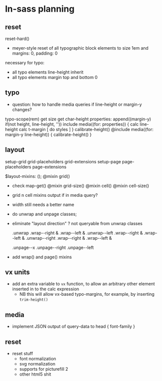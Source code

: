 # ln-sass planning

## reset

reset-hard()
  - meyer-style reset of all typographic block elements to size 1em and margins: 0, padding: 0

necessary for typo:
  - all typo elements line-height inherit
  - all typo elements margin top and bottom 0

## typo

- question: how to handle media queries if line-height or margin-y changes?

typo-scope(rem)
    get size
    get char-height
    properties: append((margin-y) if(not height, line-height, ''))
    include media((for: properties)) {
        calc line-height
        calc t-margin
        [ do styles ]
    }
    calibrate-height()
    @include media((for: margin-y line-height)) {
        calibrate-height()
    }

## layout

setup-grid
  grid-placeholders
  grid-extensions
setup-page
  page-placeholders
  page-extensions



$layout-mixins: ();
@mixin grid()
  - check map-get()
@mixin grid-size()
@mixin cell()
@mixin cell-size()

- grid n cell mixins output if in media query?
- width still needs a better name
- do unwrap and unpage classes;
- eliminate "layout direction" ? not queryable from unwrap classes

    .unwrap
        .wrap--right &
        .wrap--left &
    .unwrap--left
        .wrap--right &
        .wrap--left &
    .unwrap--right
        .wrap--right &
        .wrap--left &

    .unpage--x
    .unpage--right
    .unpage--left

- add wrap() and page() mixins

## vx units

- add an extra variable to `vx` function, to allow an arbitrary other element inserted in to the calc expression
	- NB this will allow vx-based typo-margins, for example, by inserting `trim-height()`

## media

-   implement JSON output of query-data to head { font-family }

## reset

-   reset stuff
    -   font normalization
    -   svg normalization
    -   supports for picturefill 2
    -   other html5 shit
